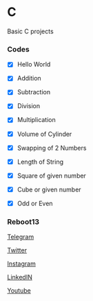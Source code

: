 # C
Basic C projects


### Codes

- [x] Hello World

- [x] Addition

- [x] Subtraction

- [x] Division

- [x] Multiplication

- [x] Volume of Cylinder

- [x] Swapping of 2 Numbers

- [x] Length of String

- [x] Square of given number

- [x] Cube or given number

- [x] Odd or Even


### Reboot13

[Telegram](https://telegram.me/reboot13_dev)

[Twitter](https://twitter.com/reboot13_dev)

[Instagram](https://instagram.com/reboot13_dev)

[LinkedIN](https://linkedin.com/in/reboot13)

[Youtube](https://youtube.com/krutikraut)
